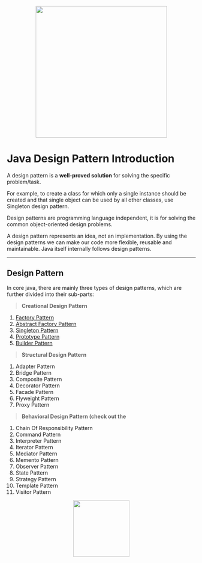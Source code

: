 <p align="center">
  <img src="http://scribbledtech.com/wp-content/uploads/2016/10/JAVA-DESIGN-PATTERNS.jpg" width="350"/>
</p>

Java Design Pattern Introduction
==========================
A design pattern is a **well-proved solution** <i class="icon-cog"></i> for solving the specific problem/task. 

For example, to create a class for which only a single instance should be created and that single object can be used by all other classes, use Singleton design pattern.

Design patterns are programming language independent, it is for solving the common object-oriented design problems.

A design pattern represents an idea, not an implementation. By using the design patterns we can make our code more flexible, reusable and maintainable. 
Java itself internally follows design patterns.

----------


Design Pattern
-------------

In core java, there are mainly three types of design patterns, which are further divided into their sub-parts:

>**Creational Design Pattern**
1. [Factory Pattern](src/main/java/com/jmc/creational_patterns/factory_pattern)
2. [Abstract Factory Pattern](src/main/java/com/jmc/creational_patterns/abstract_pattern)
3. [Singleton Pattern](src/main/java/com/jmc/creational_patterns/singleton_pattern)
4. [Prototype Pattern](src/main/java/com/jmc/creational_patterns/prototype_pattern)
5. [Builder Pattern](src/main/java/com/jmc/creational_patterns/builder_pattern)
>**Structural Design Pattern**
1. Adapter Pattern
2. Bridge Pattern
3. Composite Pattern
4. Decorator Pattern
5. Facade Pattern
6. Flyweight Pattern
7. Proxy Pattern
>**Behavioral Design Pattern (check out the**
1. Chain Of Responsibility Pattern
2. Command Pattern
3. Interpreter Pattern
4. Iterator Pattern
5. Mediator Pattern
6. Memento Pattern
7. Observer Pattern
8. State Pattern
8. Strategy Pattern
9. Template Pattern
10. Visitor Pattern

<p align="center">
  <img src="https://qph.ec.quoracdn.net/main-qimg-e966f479b74b12155f6a6ebdff1999cd-c" width="150"/>
</p>
